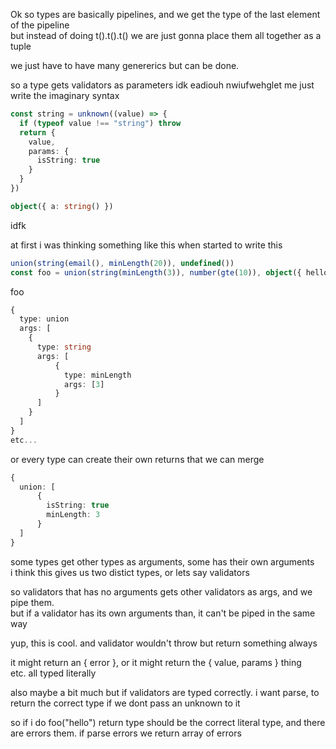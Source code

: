 Ok so types are basically pipelines, and we get the type of the last element of the pipeline<br/>
but instead of doing t().t().t() we are just gonna place them all together as a tuple

we just have to have many genererics but can be done.

so a type gets validators as parameters idk eadiouh nwiufwehglet me just write the imaginary syntax


```ts
const string = unknown((value) => {
  if (typeof value !== "string") throw
  return {
    value,
    params: {
      isString: true
    }
  }
})

object({ a: string() })
```


idfk 

at first i was thinking something like this when started to write this

```ts
union(string(email(), minLength(20)), undefined())
const foo = union(string(minLength(3)), number(gte(10)), object({ hello: string(), wallet: bigint(gte(0)) }))
```

foo
```ts
{
  type: union
  args: [
    {
      type: string
      args: [
          {
            type: minLength
            args: [3]
          }
      ]
    }
  ]
}
etc...
```

or every type can create their own returns that we can merge

```ts
{
  union: [
      {
        isString: true
        minLength: 3
      }
  ]
}
```

some types get other types as arguments, some has their own arguments<br/>
i think this gives us two distict types, or lets say validators

so validators that has no arguments gets other validators as args, and we pipe them.<br/>
but if a validator has its own arguments than, it can't be piped in the same way

yup, this is cool. and validator wouldn't throw but return something always

it might return an { error }, or it might return the { value, params } thing<br/>
etc. all typed literally

also maybe a bit much but if validators are typed correctly. i want parse, to return the correct type if we dont pass an unknown to it

so if i do foo("hello") return type should be the correct literal type, and there are errors them. if parse errors we return array of errors
